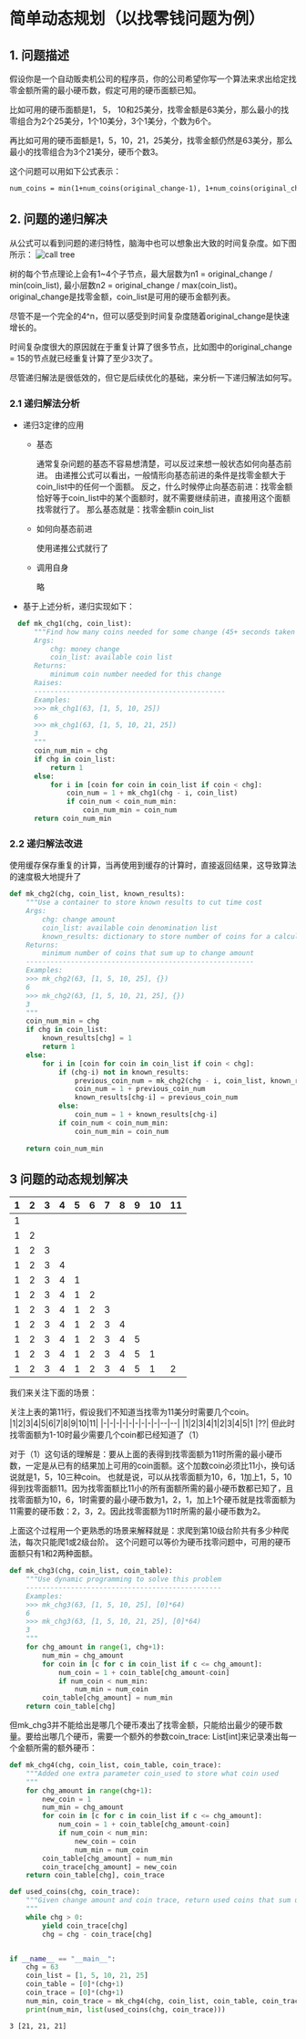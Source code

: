 # 简单动态规划（以找零钱问题为例）
## 1. 问题描述
假设你是一个自动贩卖机公司的程序员，你的公司希望你写一个算法来求出给定找零金额所需的最小硬币数，假定可用的硬币面额已知。

比如可用的硬币面额是1， 5， 10和25美分，找零金额是63美分，那么最小的找零组合为2个25美分，1个10美分，3个1美分，个数为6个。

再比如可用的硬币面额是1，5，10，21，25美分，找零金额仍然是63美分，那么最小的找零组合为3个21美分，硬币个数3。

这个问题可以用如下公式表示：
```latex
num_coins = min(1+num_coins(original_change-1), 1+num_coins(original_change-5), 1+num_coins(original_change-10), 1+num_coins(original_change-25))
```
## 2. 问题的递归解决
从公式可以看到问题的递归特性，脑海中也可以想象出大致的时间复杂度。如下图所示：
![call tree](assets/callTree.png)

树的每个节点理论上会有1~4个子节点，最大层数为n1 = original_change / min(coin_list), 最小层数n2 = original_change / max(coin_list)。original_change是找零金额，coin_list是可用的硬币金额列表。

尽管不是一个完全的4^n，但可以感受到时间复杂度随着original_change是快速增长的。

时间复杂度很大的原因就在于重复计算了很多节点，比如图中的original_change = 15的节点就已经重复计算了至少3次了。

尽管递归解法是很低效的，但它是后续优化的基础，来分析一下递归解法如何写。
### 2.1 递归解法分析
  - 递归3定律的应用
    + 基态
        
        通常复杂问题的基态不容易想清楚，可以反过来想一般状态如何向基态前进。
        由递推公式可以看出，一般情形向基态前进的条件是找零金额大于coin_list中的任何一个面额。
        反之，什么时候停止向基态前进：找零金额恰好等于coin_list中的某个面额时，就不需要继续前进，直接用这个面额找零就行了。
        那么基态就是：找零金额in coin_list
    + 如何向基态前进

        使用递推公式就行了
    + 调用自身

        略
  - 基于上述分析，递归实现如下：
  ```python
    def mk_chg1(chg, coin_list):
        """Find how many coins needed for some change (45+ seconds taken to complete)
        Args:
            chg: money change
            coin_list: available coin list
        Returns:
            minimum coin number needed for this change
        Raises:
        -----------------------------------------------
        Examples:
        >>> mk_chg1(63, [1, 5, 10, 25])
        6
        >>> mk_chg1(63, [1, 5, 10, 21, 25])
        3
        """
        coin_num_min = chg
        if chg in coin_list:
            return 1
        else:
            for i in [coin for coin in coin_list if coin < chg]:
                coin_num = 1 + mk_chg1(chg - i, coin_list)
                if coin_num < coin_num_min:
                    coin_num_min = coin_num   
        return coin_num_min
  ```

### 2.2 递归解法改进
使用缓存保存重复的计算，当再使用到缓存的计算时，直接返回结果，这导致算法的速度极大地提升了
```python
def mk_chg2(chg, coin_list, known_results):
    """Use a container to store known results to cut time cost
    Args:
        chg: change amount
        coin_list: available coin denomination list
        known_results: dictionary to store number of coins for a calculated change amount
    Returns:
        minimum number of coins that sum up to change amount
    --------------------------------------------------------
    Examples:
    >>> mk_chg2(63, [1, 5, 10, 25], {})
    6
    >>> mk_chg2(63, [1, 5, 10, 21, 25], {})
    3
    """
    coin_num_min = chg
    if chg in coin_list:
        known_results[chg] = 1
        return 1
    else:
        for i in [coin for coin in coin_list if coin < chg]:
            if (chg-i) not in known_results:
                previous_coin_num = mk_chg2(chg - i, coin_list, known_results)
                coin_num = 1 + previous_coin_num
                known_results[chg-i] = previous_coin_num
            else:
                coin_num = 1 + known_results[chg-i]
            if coin_num < coin_num_min:
                coin_num_min = coin_num
            
    return coin_num_min
```

## 3 问题的动态规划解决
|1|2|3|4|5|6|7|8|9|10|11|
|-|-|-|-|-|-|-|-|-|--|--|
|1| | | | | | | | |  |  |
|1|2| | | | | | | |  |  |
|1|2|3| | | | | | |  |  |
|1|2|3|4| | | | | |  |  |
|1|2|3|4|1| | | | |  |  |
|1|2|3|4|1|2| | | |  |  |
|1|2|3|4|1|2|3| | |  |  |
|1|2|3|4|1|2|3|4| |  |  |
|1|2|3|4|1|2|3|4|5|  |  |
|1|2|3|4|1|2|3|4|5|1 |  |
|1|2|3|4|1|2|3|4|5|1 |2 |
我们来关注下面的场景：

关注上表的第11行，假设我们不知道当找零为11美分时需要几个coin。
|1|2|3|4|5|6|7|8|9|10|11|
|-|-|-|-|-|-|-|-|-|--|--|
|1|2|3|4|1|2|3|4|5|1 |??|
但此时找零面额为1-10时最少需要几个coin都已经知道了（1）

对于（1）这句话的理解是：要从上面的表得到找零面额为11时所需的最小硬币数，一定是从已有的结果加上可用的coin面额。这个加数coin必须比11小，换句话说就是1，5，10三种coin。
也就是说，可以从找零面额为10，6，1加上1，5，10得到找零面额11。因为找零面额比11小的所有面额所需的最小硬币数都已知了，且找零面额为10，6，1时需要的最小硬币数为1，2，1，加上1个硬币就是找零面额为11需要的硬币数：2，3，2。因此找零面额为11时所需的最小硬币数为2。

上面这个过程用一个更熟悉的场景来解释就是：求爬到第10级台阶共有多少种爬法，每次只能爬1或2级台阶。
这个问题可以等价为硬币找零问题中，可用的硬币面额只有1和2两种面额。
```python
def mk_chg3(chg, coin_list, coin_table):
    """Use dynamic programming to solve this problem
    ------------------------------------------------
    Examples:
    >>> mk_chg3(63, [1, 5, 10, 25], [0]*64)
    6
    >>> mk_chg3(63, [1, 5, 10, 21, 25], [0]*64)
    3
    """
    for chg_amount in range(1, chg+1):
        num_min = chg_amount
        for coin in [c for c in coin_list if c <= chg_amount]:
            num_coin = 1 + coin_table[chg_amount-coin]
            if num_coin < num_min:
                num_min = num_coin
        coin_table[chg_amount] = num_min
    return coin_table[chg]
```
但mk_chg3并不能给出是哪几个硬币凑出了找零金额，只能给出最少的硬币数量。要给出哪几个硬币，需要一个额外的参数coin_trace: List[int]来记录凑出每一个金额所需的额外硬币：
```python
def mk_chg4(chg, coin_list, coin_table, coin_trace):
    """Added one extra parameter coin_used to store what coin used
    """
    for chg_amount in range(chg+1):
        new_coin = 1
        num_min = chg_amount
        for coin in [c for c in coin_list if c <= chg_amount]:
            num_coin = 1 + coin_table[chg_amount-coin]
            if num_coin < num_min:
                new_coin = coin
                num_min = num_coin
        coin_table[chg_amount] = num_min
        coin_trace[chg_amount] = new_coin
    return coin_table[chg], coin_trace

def used_coins(chg, coin_trace):
    """Given change amount and coin trace, return used coins that sum up to change amount
    """
    while chg > 0:
        yield coin_trace[chg]
        chg = chg - coin_trace[chg]


if __name__ == "__main__":
    chg = 63
    coin_list = [1, 5, 10, 21, 25]
    coin_table = [0]*(chg+1)
    coin_trace = [0]*(chg+1)
    num_min, coin_trace = mk_chg4(chg, coin_list, coin_table, coin_trace)
    print(num_min, list(used_coins(chg, coin_trace)))
```
```
3 [21, 21, 21]
```